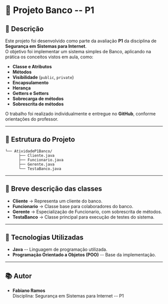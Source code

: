 # 🏦 Projeto Banco -- P1

## 📌 Descrição

Este projeto foi desenvolvido como parte da avaliação **P1** da
disciplina de **Segurança em Sistemas para Internet**.  
O objetivo foi implementar um sistema simples de Banco, aplicando na
prática os conceitos vistos em aula, como:

-   **Classe e Atributos**
-   **Métodos**
-   **Visibilidade** (`public`, `private`)
-   **Encapsulamento**
-   **Herança**
-   **Getters e Setters**
-   **Sobrecarga de métodos**
-   **Sobrescrita de métodos**

O trabalho foi realizado individualmente e entregue no **GitHub**,
conforme orientações do professor.

------------------------------------------------------------------------

## 📂 Estrutura do Projeto

    └── AtividadeP1Banco/
          ├── Cliente.java
          ├── Funcionario.java
          ├── Gerente.java
          └── TestaBanco.java

------------------------------------------------------------------------

## 🔎 Breve descrição das classes

-   **Cliente** → Representa um cliente do banco.
-   **Funcionario** → Classe base para colaboradores do banco.
-   **Gerente** → Especialização de Funcionario, com sobrescrita de
    métodos.
-   **TestaBanco** → Classe principal para execução de testes do
    sistema.

------------------------------------------------------------------------

## 🚀 Tecnologias Utilizadas

-   **Java** -- Linguagem de programação utilizada.
-   **Programação Orientado a Objetos (POO)** -- Base da implementação.


------------------------------------------------------------------------

## 📚 Autor

-   **Fabiano Ramos**  
    Disciplina: Segurança em Sistemas para Internet -- P1
